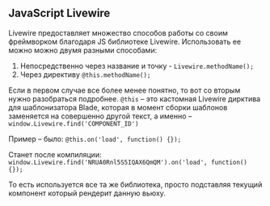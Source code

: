 ## JavaScript Livewire

Livewire предоставляет множество способов работы со своим фреймворком благодаря JS библиотеке Livewire. Использовать ее можно можно двумя разными способами:

1) Непосредственно через название и точку - `Livewire.methodName();`
2) Через директиву `@this.methodName();`

Если в первом случае все более менее понятно, то вот со вторым нужно разобраться подробнее. `@this` – это кастомная Livewire дирктива для шаблонизатора Blade, которая в момент сборки шаблонов заменяется на совершенно другой текст, а именно – `window.Livewire.find('COMPONENT_ID')`

Пример – было: `@this.on('load', function() {});`

Станет после компиляции: `window.Livewire.find('NRUA0Rnl5S5IQAX6QmQM').on('load', function() {});` 

То есть используется все та же библиотека, просто подставляя текущий компонент который рендерит данную вьюху.
